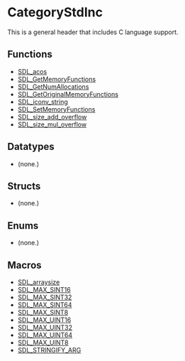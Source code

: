 # CategoryStdInc

This is a general header that includes C language support.

<!-- END CATEGORY DOCUMENTATION -->

## Functions

<!-- DO NOT HAND-EDIT CATEGORY LISTS, THEY ARE AUTOGENERATED AND WILL BE OVERWRITTEN, BASED ON TAGS IN INDIVIDUAL PAGE FOOTERS. EDIT THOSE INSTEAD. -->
<!-- BEGIN CATEGORY LIST: CategoryStdInc, CategoryAPIFunction -->
- [SDL_acos](SDL_acos)
- [SDL_GetMemoryFunctions](SDL_GetMemoryFunctions)
- [SDL_GetNumAllocations](SDL_GetNumAllocations)
- [SDL_GetOriginalMemoryFunctions](SDL_GetOriginalMemoryFunctions)
- [SDL_iconv_string](SDL_iconv_string)
- [SDL_SetMemoryFunctions](SDL_SetMemoryFunctions)
- [SDL_size_add_overflow](SDL_size_add_overflow)
- [SDL_size_mul_overflow](SDL_size_mul_overflow)
<!-- END CATEGORY LIST -->

## Datatypes

<!-- DO NOT HAND-EDIT CATEGORY LISTS, THEY ARE AUTOGENERATED AND WILL BE OVERWRITTEN, BASED ON TAGS IN INDIVIDUAL PAGE FOOTERS. EDIT THOSE INSTEAD. -->
<!-- BEGIN CATEGORY LIST: CategoryStdInc, CategoryAPIDatatype -->
- (none.)
<!-- END CATEGORY LIST -->

## Structs

<!-- DO NOT HAND-EDIT CATEGORY LISTS, THEY ARE AUTOGENERATED AND WILL BE OVERWRITTEN, BASED ON TAGS IN INDIVIDUAL PAGE FOOTERS. EDIT THOSE INSTEAD. -->
<!-- BEGIN CATEGORY LIST: CategoryStdInc, CategoryAPIStruct -->
- (none.)
<!-- END CATEGORY LIST -->

## Enums

<!-- DO NOT HAND-EDIT CATEGORY LISTS, THEY ARE AUTOGENERATED AND WILL BE OVERWRITTEN, BASED ON TAGS IN INDIVIDUAL PAGE FOOTERS. EDIT THOSE INSTEAD. -->
<!-- BEGIN CATEGORY LIST: CategoryStdInc, CategoryAPIEnum -->
- (none.)
<!-- END CATEGORY LIST -->

## Macros

<!-- DO NOT HAND-EDIT CATEGORY LISTS, THEY ARE AUTOGENERATED AND WILL BE OVERWRITTEN, BASED ON TAGS IN INDIVIDUAL PAGE FOOTERS. EDIT THOSE INSTEAD. -->
<!-- BEGIN CATEGORY LIST: CategoryStdInc, CategoryAPIMacro -->
- [SDL_arraysize](SDL_arraysize)
- [SDL_MAX_SINT16](SDL_MAX_SINT16)
- [SDL_MAX_SINT32](SDL_MAX_SINT32)
- [SDL_MAX_SINT64](SDL_MAX_SINT64)
- [SDL_MAX_SINT8](SDL_MAX_SINT8)
- [SDL_MAX_UINT16](SDL_MAX_UINT16)
- [SDL_MAX_UINT32](SDL_MAX_UINT32)
- [SDL_MAX_UINT64](SDL_MAX_UINT64)
- [SDL_MAX_UINT8](SDL_MAX_UINT8)
- [SDL_STRINGIFY_ARG](SDL_STRINGIFY_ARG)
<!-- END CATEGORY LIST -->

